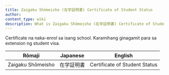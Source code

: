 ```yaml
---
title: Zaigaku Shōmeisho (在学証明書) Certificate of Student Status
author:
content_type: wiki
description: What is Zaigaku Shōmeisho (在学証明書) Certificate of Student Status?
---
```

Certificate na naka-enrol sa isang school. Karamihang ginagamit para sa extension ng student visa.

| Rōmaji | Japanese | English |
| :---: | :---: | :---: | 
| Zaigaku Shōmeisho | 在学証明書 | Certificate of Student Status |